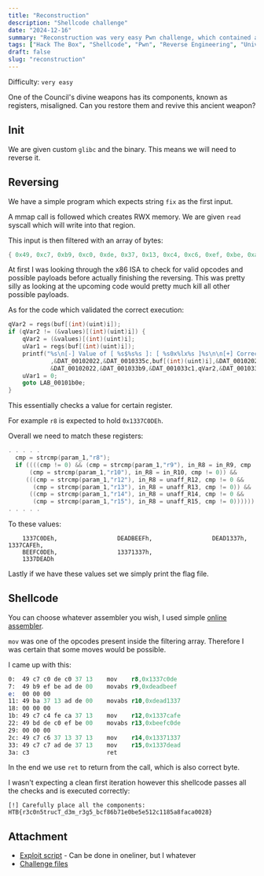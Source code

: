 ```yaml
---
title: "Reconstruction"
description: "Shellcode challenge"
date: "2024-12-16"
summary: "Reconstruction was very easy Pwn challenge, which contained a custom RWX region and arbitrary shellcode execution. This shellcode was allowed to only have certain bytes and the main purpose was to essentially set certain registers to exact values."
tags: ["Hack The Box", "Shellcode", "Pwn", "Reverse Engineering", "University CTF 2024"]
draft: false
slug: "reconstruction"
---
```


Difficulty: `very easy`

One of the Council's divine weapons has its components, known as registers, misaligned.
Can you restore them and revive this ancient weapon?

## Init

We are given custom `glibc` and the binary. This means we will need to reverse it.

## Reversing

We have a simple program which expects string `fix` as the first input. 

A mmap call is followed which creates RWX memory. We are given `read` syscall which will write into that region.

This input is then filtered with an array of bytes:
```c
{ 0x49, 0xc7, 0xb9, 0xc0, 0xde, 0x37, 0x13, 0xc4, 0xc6, 0xef, 0xbe, 0xad, 0xca, 0xfe, 0xc3, 0x00, 0xba, 0xbd }
```

At first I was looking through the x86 ISA to check for valid opcodes and possible payloads before actually finishing the reversing.
This was pretty silly as looking at the upcoming code would pretty much kill all other possible payloads.

As for the code which validated the correct execution:
```c
qVar2 = regs(buf[(int)(uint)i]);
if (qVar2 != (&values)[(int)(uint)i]) {
    qVar2 = (&values)[(int)(uint)i];
    uVar1 = regs(buf[(int)(uint)i]);
    printf("%s\n[-] Value of [ %s$%s%s ]: [ %s0x%lx%s ]%s\n\n[+] Correct value: [ %s0x%lx%s ]\n\n "
            ,&DAT_00102022,&DAT_0010335c,buf[(int)(uint)i],&DAT_00102022,&DAT_0010335c,uVar1,
            &DAT_00102022,&DAT_001033b9,&DAT_001033c1,qVar2,&DAT_001033b9);
    uVar1 = 0;
    goto LAB_00101b0e;
}
```

This essentially checks a value for certain register.

For example `r8` is expected to hold `0x1337C0DEh`.

Overall we need to match these registers:
```c
. . . . .
  cmp = strcmp(param_1,"r8");
  if ((((cmp != 0) && (cmp = strcmp(param_1,"r9"), in_R8 = in_R9, cmp != 0)) &&
      (cmp = strcmp(param_1,"r10"), in_R8 = in_R10, cmp != 0)) &&
     (((cmp = strcmp(param_1,"r12"), in_R8 = unaff_R12, cmp != 0 &&
       (cmp = strcmp(param_1,"r13"), in_R8 = unaff_R13, cmp != 0)) &&
      ((cmp = strcmp(param_1,"r14"), in_R8 = unaff_R14, cmp != 0 &&
       (cmp = strcmp(param_1,"r15"), in_R8 = unaff_R15, cmp != 0)))))) {
. . . . .
```

To these values:
```
    1337C0DEh,                 DEADBEEFh,                 DEAD1337h,                 1337CAFEh,
    BEEFC0DEh,                 13371337h,                 
    1337DEADh
```

Lastly if we have these values set we simply print the flag file.

## Shellcode

You can choose whatever assembler you wish, I used simple [online assembler](https://defuse.ca/online-x86-assembler.htm).

`mov` was one of the opcodes present inside the filtering array. Therefore I was certain that some moves would be possible.

I came up with this:
```asm
0:  49 c7 c0 de c0 37 13    mov    r8,0x1337c0de
7:  49 b9 ef be ad de 00    movabs r9,0xdeadbeef
e:  00 00 00
11: 49 ba 37 13 ad de 00    movabs r10,0xdead1337
18: 00 00 00
1b: 49 c7 c4 fe ca 37 13    mov    r12,0x1337cafe
22: 49 bd de c0 ef be 00    movabs r13,0xbeefc0de
29: 00 00 00
2c: 49 c7 c6 37 13 37 13    mov    r14,0x13371337
33: 49 c7 c7 ad de 37 13    mov    r15,0x1337dead
3a: c3                      ret 
```

In the end we use `ret` to return from the call, which is also correct byte.

I wasn't expecting a clean first iteration however this shellcode passes all the checks and is executed correctly:

```
[!] Carefully place all the components: HTB{r3c0n5trucT_d3m_r3g5_bcf86b71e0be5e512c1185a8faca0028}
```

## Attachment

- [Exploit script](dstr.py) - Can be done in oneliner, but I whatever
- [Challenge files](pwn_reconstruction.zip)
